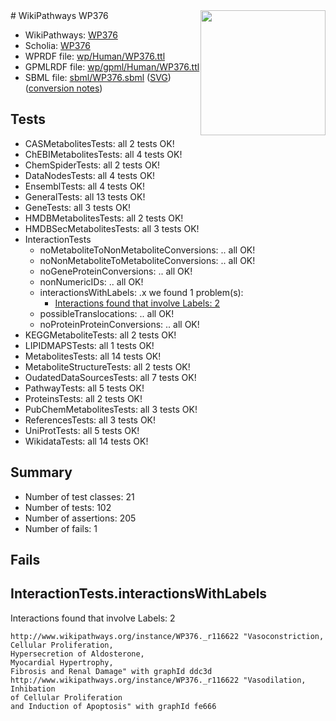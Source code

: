 <img style="float: right; width: 200px" src="../logo.png" />
# WikiPathways WP376

* WikiPathways: [WP376](https://identifiers.org/wikipathways:WP376)
* Scholia: [WP376](https://scholia.toolforge.org/wikipathways/WP376)
* WPRDF file: [wp/Human/WP376.ttl](../wp/Human/WP376.ttl)
* GPMLRDF file: [wp/gpml/Human/WP376.ttl](../wp/gpml/Human/WP376.ttl)
* SBML file: [sbml/WP376.sbml](../sbml/WP376.sbml) ([SVG](../sbml/WP376.svg)) ([conversion notes](../sbml/WP376.txt))

## Tests
* CASMetabolitesTests: all 2 tests OK!
* ChEBIMetabolitesTests: all 4 tests OK!
* ChemSpiderTests: all 2 tests OK!
* DataNodesTests: all 4 tests OK!
* EnsemblTests: all 4 tests OK!
* GeneralTests: all 13 tests OK!
* GeneTests: all 3 tests OK!
* HMDBMetabolitesTests: all 2 tests OK!
* HMDBSecMetabolitesTests: all 3 tests OK!
* InteractionTests
    * noMetaboliteToNonMetaboliteConversions: .. all OK!
    * noNonMetaboliteToMetaboliteConversions: .. all OK!
    * noGeneProteinConversions: .. all OK!
    * nonNumericIDs: .. all OK!
    * interactionsWithLabels: .x we found 1 problem(s):
        * [Interactions found that involve Labels: 2](#630d2679)
    * possibleTranslocations: .. all OK!
    * noProteinProteinConversions: .. all OK!
* KEGGMetaboliteTests: all 2 tests OK!
* LIPIDMAPSTests: all 1 tests OK!
* MetabolitesTests: all 14 tests OK!
* MetaboliteStructureTests: all 2 tests OK!
* OudatedDataSourcesTests: all 7 tests OK!
* PathwayTests: all 5 tests OK!
* ProteinsTests: all 2 tests OK!
* PubChemMetabolitesTests: all 3 tests OK!
* ReferencesTests: all 3 tests OK!
* UniProtTests: all 5 tests OK!
* WikidataTests: all 14 tests OK!


## Summary

* Number of test classes: 21
* Number of tests: 102
* Number of assertions: 205
* Number of fails: 1

## Fails

<a name="630d2679" />

## InteractionTests.interactionsWithLabels

Interactions found that involve Labels: 2
```
http://www.wikipathways.org/instance/WP376._r116622 "Vasoconstriction, 
Cellular Proliferation,
Hypersecretion of Aldosterone,
Myocardial Hypertrophy, 
Fibrosis and Renal Damage" with graphId ddc3d
http://www.wikipathways.org/instance/WP376._r116622 "Vasodilation, Inhibation
of Cellular Proliferation
and Induction of Apoptosis" with graphId fe666
```

